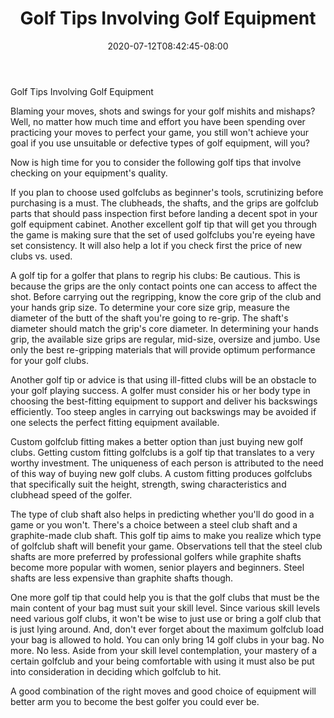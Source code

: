 ﻿---
title: "Golf Tips Involving Golf Equipment"
date: 2020-07-12T08:42:45-08:00
description: "Golf Tips for Web Success"
featured_image: "/images/Golf.jpg"
tags: ["Golf"]
---

Golf Tips Involving Golf Equipment

Blaming your moves, shots and swings for your golf mishits and mishaps? Well, no matter how much time and effort you have been spending over practicing your moves to perfect your game, you still won't achieve your goal if you use unsuitable or defective types of golf equipment, will you?

Now is high time for you to consider the following golf tips that involve checking on your equipment's quality. 

If you plan to choose used golfclubs as beginner's tools, scrutinizing before purchasing is a must. The clubheads, the shafts, and the grips are golfclub parts that should pass inspection first before landing a decent spot in your golf equipment cabinet. Another excellent golf tip that will get you through the game is making sure that the set of used golfclubs you're eyeing have set consistency. It will also help a lot if you check first the price of new clubs vs. used. 

A golf tip for a golfer that plans to regrip his clubs: Be cautious. This is because the grips are the only contact points one can access to affect the shot. Before carrying out the regripping, know the core grip of the club and your hands grip size. To determine your core size grip, measure the diameter of the butt of the shaft you're going to re-grip. The shaft's diameter should match the grip's core diameter. In determining your hands grip, the available size grips are regular, mid-size, oversize and jumbo. Use only the best re-gripping materials that will provide optimum performance for your golf clubs.

Another golf tip or advice is that using ill-fitted clubs will be an obstacle to your golf playing success. A golfer must consider his or her body type in choosing the best-fitting equipment to support and deliver his backswings efficiently. Too steep angles in carrying out backswings may be avoided if one selects the perfect fitting equipment available.

Custom golfclub fitting makes a better option than just buying new golf clubs. Getting custom fitting golfclubs is a golf tip that translates to a very worthy investment. The uniqueness of each person is attributed to the need of this way of buying new golf clubs. A custom fitting produces golfclubs that specifically suit the height, strength, swing characteristics and clubhead speed of the golfer.

The type of club shaft also helps in predicting whether you'll do good in a game or you won't. There's a choice between a steel club shaft and a graphite-made club shaft. This golf tip aims to make you realize which type of golfclub shaft will benefit your game. Observations tell that the steel club shafts are more preferred by professional golfers while graphite shafts become more popular with women, senior players and beginners. Steel shafts are less expensive than graphite shafts though. 

One more golf tip that could help you is that the golf clubs that must be the main content of your bag must suit your skill level. Since various skill levels need various golf clubs, it won't be wise to just use or bring a golf club that is just lying around. And, don't ever forget about the maximum golfclub load your bag is allowed to hold. You can only bring 14 golf clubs in your bag. No more. No less. Aside from your skill level contemplation, your mastery of a certain golfclub and your being comfortable with using it must also be put into consideration in deciding which golfclub to hit.

A good combination of the right moves and good choice of equipment will better arm you to become the best golfer you could ever be.  





